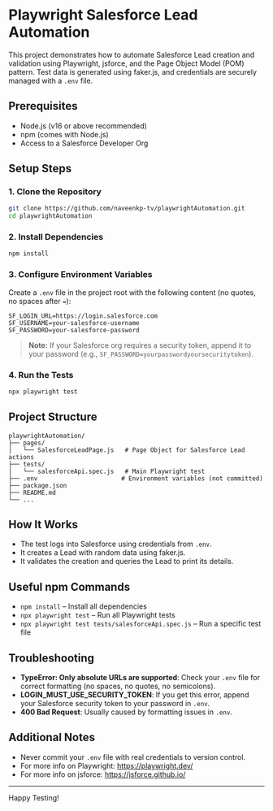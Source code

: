 # Playwright Salesforce Lead Automation

This project demonstrates how to automate Salesforce Lead creation and validation using Playwright, jsforce, and the Page Object Model (POM) pattern. Test data is generated using faker.js, and credentials are securely managed with a `.env` file.

## Prerequisites

- Node.js (v16 or above recommended)
- npm (comes with Node.js)
- Access to a Salesforce Developer Org

## Setup Steps

### 1. Clone the Repository
```bash
git clone https://github.com/naveenkp-tv/playwrightAutomation.git
cd playwrightAutomation
```

### 2. Install Dependencies
```bash
npm install
```

### 3. Configure Environment Variables
Create a `.env` file in the project root with the following content (no quotes, no spaces after `=`):
```
SF_LOGIN_URL=https://login.salesforce.com
SF_USERNAME=your-salesforce-username
SF_PASSWORD=your-salesforce-password
```
> **Note:** If your Salesforce org requires a security token, append it to your password (e.g., `SF_PASSWORD=yourpasswordyoursecuritytoken`).

### 4. Run the Tests
```bash
npx playwright test
```

## Project Structure
```
playwrightAutomation/
├── pages/
│   └── SalesforceLeadPage.js   # Page Object for Salesforce Lead actions
├── tests/
│   └── salesforceApi.spec.js   # Main Playwright test
├── .env                       # Environment variables (not committed)
├── package.json
├── README.md
└── ...
```

## How It Works
- The test logs into Salesforce using credentials from `.env`.
- It creates a Lead with random data using faker.js.
- It validates the creation and queries the Lead to print its details.

## Useful npm Commands
- `npm install` – Install all dependencies
- `npx playwright test` – Run all Playwright tests
- `npx playwright test tests/salesforceApi.spec.js` – Run a specific test file

## Troubleshooting
- **TypeError: Only absolute URLs are supported**: Check your `.env` file for correct formatting (no spaces, no quotes, no semicolons).
- **LOGIN_MUST_USE_SECURITY_TOKEN**: If you get this error, append your Salesforce security token to your password in `.env`.
- **400 Bad Request**: Usually caused by formatting issues in `.env`.

## Additional Notes
- Never commit your `.env` file with real credentials to version control.
- For more info on Playwright: https://playwright.dev/
- For more info on jsforce: https://jsforce.github.io/

---

Happy Testing!
